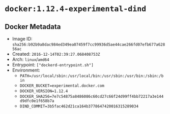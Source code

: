 # `docker:1.12.4-experimental-dind`

## Docker Metadata

- Image ID: `sha256:b92b9a8dac984ed349ea07459f7cc99936d5ae44cae266fd07efb677a62856ac`
- Created: `2016-12-14T02:39:27.068408753Z`
- Arch: `linux`/`amd64`
- Entrypoint: `["dockerd-entrypoint.sh"]`
- Environment:
  - `PATH=/usr/local/sbin:/usr/local/bin:/usr/sbin:/usr/bin:/sbin:/bin`
  - `DOCKER_BUCKET=experimental.docker.com`
  - `DOCKER_VERSION=1.12.4`
  - `DOCKER_SHA256=7e7c54875a8486086c60cd27c66f24d99ff4bb72217a3e144d9dfc0e1f658b7a`
  - `DIND_COMMIT=3b5fac462d21ca164b3778647420016315289034`
